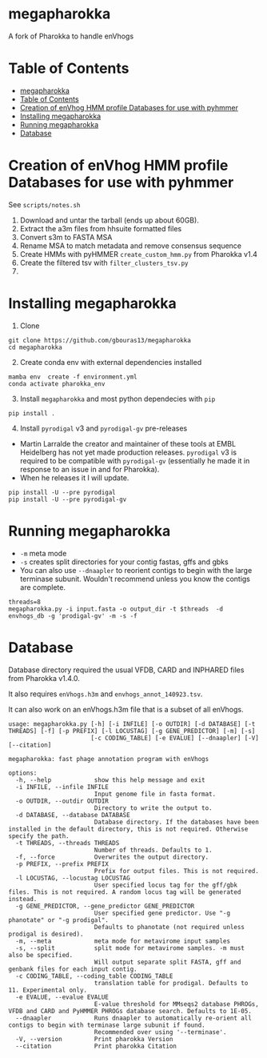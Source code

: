 # megapharokka
A fork of Pharokka to handle enVhogs

# Table of Contents

- [megapharokka](#megapharokka)
- [Table of Contents](#table-of-contents)
- [Creation of enVhog HMM profile Databases for use with pyhmmer](#creation-of-envhog-hmm-profile-databases-for-use-with-pyhmmer)
- [Installing megapharokka](#installing-megapharokka)
- [Running megapharokka](#running-megapharokka)
- [Database](#database)


# Creation of enVhog HMM profile Databases for use with pyhmmer

See `scripts/notes.sh`

1. Download and untar the tarball (ends up about 60GB).
2. Extract the a3m files from hhsuite formatted files
3. Convert s3m to FASTA MSA
4. Rename MSA to match metadata and remove consensus sequence
5. Create HMMs with pyHMMER `create_custom_hmm.py` from Pharokka v1.4
6. Create the filtered tsv with `filter_clusters_tsv.py`
7. 

# Installing megapharokka

1. Clone 

```
git clone https://github.com/gbouras13/megapharokka
cd megapharokka
```

2. Create conda env with external dependencies installed

```
mamba env  create -f environment.yml 
conda activate pharokka_env
```

3. Install `megapharokka` and most python dependecies with `pip`

```
pip install .
```

4. Install `pyrodigal` v3 and `pyrodigal-gv` pre-releases

* Martin Larralde the creator and maintainer of these tools at EMBL Heidelberg has not yet made production releases. `pyrodigal` v3 is required to be compatible with `pyrodigal-gv` (essentially he made it in response to an issue in and for Pharokka).
* When he releases it I will update.

```
pip install -U --pre pyrodigal
pip install -U --pre pyrodigal-gv
```

# Running megapharokka

* `-m` meta mode
* `-s` creates split directories for your contig fastas, gffs and gbks
* You can also use `--dnaapler` to reorient contigs to begin with the large terminase subunit. Wouldn't recommend unless you know the contigs are complete.

```
threads=8
megapharokka.py -i input.fasta -o output_dir -t $threads  -d envhogs_db -g 'prodigal-gv' -m -s -f 
```

# Database

Database directory required the usual VFDB, CARD and INPHARED files from Pharokka v1.4.0.

It also requires `enVhogs.h3m` and `envhogs_annot_140923.tsv`.

It can also work on an enVhogs.h3m file that is a subset of all enVhogs.



```
usage: megapharokka.py [-h] [-i INFILE] [-o OUTDIR] [-d DATABASE] [-t THREADS] [-f] [-p PREFIX] [-l LOCUSTAG] [-g GENE_PREDICTOR] [-m] [-s]
                       [-c CODING_TABLE] [-e EVALUE] [--dnaapler] [-V] [--citation]

megapharokka: fast phage annotation program with enVhogs

options:
  -h, --help            show this help message and exit
  -i INFILE, --infile INFILE
                        Input genome file in fasta format.
  -o OUTDIR, --outdir OUTDIR
                        Directory to write the output to.
  -d DATABASE, --database DATABASE
                        Database directory. If the databases have been installed in the default directory, this is not required. Otherwise specify the path.
  -t THREADS, --threads THREADS
                        Number of threads. Defaults to 1.
  -f, --force           Overwrites the output directory.
  -p PREFIX, --prefix PREFIX
                        Prefix for output files. This is not required.
  -l LOCUSTAG, --locustag LOCUSTAG
                        User specified locus tag for the gff/gbk files. This is not required. A random locus tag will be generated instead.
  -g GENE_PREDICTOR, --gene_predictor GENE_PREDICTOR
                        User specified gene predictor. Use "-g phanotate" or "-g prodigal". 
                        Defaults to phanotate (not required unless prodigal is desired).
  -m, --meta            meta mode for metavirome input samples
  -s, --split           split mode for metavirome samples. -m must also be specified. 
                        Will output separate split FASTA, gff and genbank files for each input contig.
  -c CODING_TABLE, --coding_table CODING_TABLE
                        translation table for prodigal. Defaults to 11. Experimental only.
  -e EVALUE, --evalue EVALUE
                        E-value threshold for MMseqs2 database PHROGs, VFDB and CARD and PyHMMER PHROGs database search. Defaults to 1E-05.
  --dnaapler            Runs dnaapler to automatically re-orient all contigs to begin with terminase large subunit if found. 
                        Recommended over using '--terminase'.
  -V, --version         Print pharokka Version
  --citation            Print pharokka Citation
```